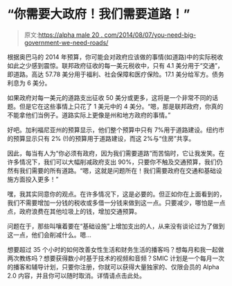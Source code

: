 # “你需要大政府！我们需要道路！”

> 原文:[https://alpha male 20 . com/2014/08/07/you-need-big-government-we-need-roads/](https://alphamale20.com/2014/08/07/you-need-big-government-we-need-roads/)

根据奥巴马的 2014 年预算，你可能会对政府应该做的事情(如道路)中的实际税收如此之少感到震惊。联邦政府征收的每一美元税收中，只有 4.1 美分用于“交通”，即道路。高达 57.78 美分用于福利、社会保障和医疗保险。17.1 美分给军方。债务利息为 6 美分。

如果政府对每一美元的道路支出征收 50 美分或更多，这将是一个非常不同的话题。但是它在这些事情上只花了 1 美元中的 4 美分。“嗯，那是联邦政府，你真的不能拿他们当例子。道路实际上更像是州和地方政府的事情。”

好吧。加利福尼亚州的预算显示，他们整个预算中只有 7%用于道路建设。纽约市的预算显示只有 2% (!)的预算用于道路建设，而这 2%与“住房”共享。

因此，每当有人为“你必须有政府，因为我们需要道路”而苦恼时，它让我发笑。在许多情况下，我们可以大幅削减政府支出 90%，只要你不触及交通预算，我们仍然有我们需要的所有道路。“嗯，这就是问题所在！我们需要政府在交通和基础设施方面投入更多！”

嘿，我其实同意你的观点。在许多情况下，这是必要的。但正如你在上面看到的，我们不需要增加一分钱的税收或多借一分钱来做到这一点。只要减少，哪怕是一点点，政府浪费在其他垃圾上的钱，增加交通预算。

问题在于，那些叫嚷着要在“基础设施”上增加支出的人，从来没有谈论过为了做到这一点，他们会削减什么。嗯...

想要超过 35 个小时的如何改善女性生活和财务生活的播客吗？想每月和我一起做两次教练吗？想要获得数小时基于技术的视频和音频？SMIC 计划是一个每月一次的播客和辅导计划，只要你注册，你就可以获得大量独家的、仅限会员的 Alpha 2.0 内容，并且你可以随时取消。详情请点击此处。